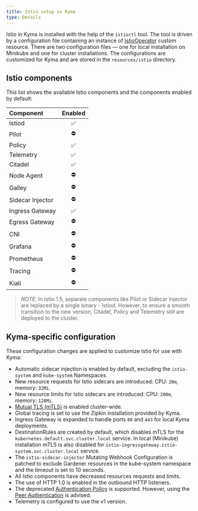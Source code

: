 ```yaml
---
title: Istio setup in Kyma
type: Details
---
```


Istio in Kyma is installed with the help of the `istioctl` tool.
The tool is driven by a configuration file containing an instance of [IstioOperator](https://istio.io/docs/reference/config/istio.operator.v1alpha1/) custom resource.
There are two configuration files — one for local installation on Minikube and one for cluster installations.
The configurations are customized for Kyma and are stored in the `resources/istio` directory.

## Istio components

This list shows the available Istio components and the components enabled by default:

| Component | Enabled |
| :--- | :---: |
| Istiod | ✅ |
| Pilot | ⛔ |
| Policy | ✅ |
| Telemetry | ✅ |	
| Citadel | ✅ |	
| Node Agent | ⛔ |	
| Galley | ⛔ |	
| Sidecar Injector | ⛔️ |	
| Ingress Gateway | ✅️ |
| Egress Gateway | ⛔️ |
| CNI | ⛔️ |
| Grafana | ⛔️ |
| Prometheus | ⛔️ |
| Tracing | ⛔️ |
| Kiali | ⛔️ |

>*NOTE*: In Istio 1.5, separate components like Pilot or Sidecar Injector are replaced by a single binary - Istiod. However, to ensure a smooth transition to the new version, Citadel, Policy and Telemetry still are deployed to the cluster.

## Kyma-specific configuration

These configuration changes are applied to customize Istio for use with Kyma:

- Automatic sidecar injection is enabled by default, excluding the `istio-system` and `kube-system` Namespaces.
- New resource requests for Istio sidecars are introduced: CPU: `20m`, memory: `32Mi`.
- New resource limits for Istio sidecars are introduced: CPU: `200m`, memory: `128Mi`.
- [Mutual TLS (mTLS)](https://istio.io/docs/concepts/security/#mutual-tls-authentication) is enabled cluster-wide.
- Global tracing is set to use the Zipkin installation provided by Kyma.
- Ingress Gateway is expanded to handle ports `80` and `443` for local Kyma deployments.
- DestinationRules are created by default, which disables mTLS for the `kubernetes.default.svc.cluster.local` service. In local (Minikube) installation mTLS is also disabled for
`istio-ingressgateway.istio-system.svc.cluster.local` service.
- The `istio-sidecar-injector` Mutating Webhook Configuration is patched to exclude Gardener resources in the kube-system namespace and the timeout is set to 10 seconds.
- All Istio components have decreased resources requests and limits.
- The use of HTTP 1.0 is enabled in the outbound HTTP listeners.
- The deprecated [Authentication Policy](https://istio.io/v1.5/docs/reference/config/security/istio.authentication.v1alpha1/) is supported. However, using the [Peer Authentication](https://istio.io/latest/docs/reference/config/security/peer_authentication/) is advised. 
- Telemetry is configured to use the v1 version.